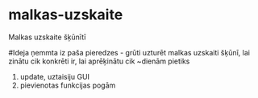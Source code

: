 # malkas-uzskaite
Malkas uzskaite šķūnītī

#Ideja ņemmta iz paša pieredzes - grūti uzturēt malkas uzskaiti šķūnī, lai zinātu cik konkrēti ir, lai aprēķinātu cik ~dienām pietiks

1. update, uztaisiju GUI
2. pievienotas funkcijas pogām
